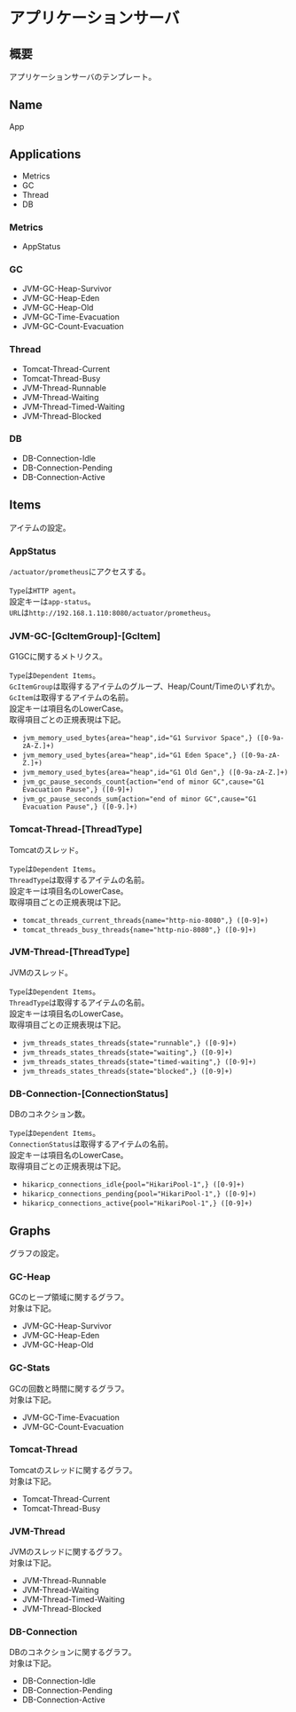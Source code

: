 # アプリケーションサーバ

## 概要
アプリケーションサーバのテンプレート。

## Name
App

## Applications
- Metrics
- GC
- Thread
- DB

### Metrics
- AppStatus

### GC
- JVM-GC-Heap-Survivor
- JVM-GC-Heap-Eden
- JVM-GC-Heap-Old
- JVM-GC-Time-Evacuation
- JVM-GC-Count-Evacuation

### Thread
- Tomcat-Thread-Current
- Tomcat-Thread-Busy
- JVM-Thread-Runnable
- JVM-Thread-Waiting
- JVM-Thread-Timed-Waiting
- JVM-Thread-Blocked

### DB
- DB-Connection-Idle
- DB-Connection-Pending
- DB-Connection-Active

## Items
アイテムの設定。

### AppStatus
`/actuator/prometheus`にアクセスする。  

`Type`は`HTTP agent`。  
設定キーは`app-status`。  
`URL`は`http://192.168.1.110:8080/actuator/prometheus`。  

### JVM-GC-[GcItemGroup]-[GcItem]
G1GCに関するメトリクス。

`Type`は`Dependent Items`。  
`GcItemGroup`は取得するアイテムのグループ、Heap/Count/Timeのいずれか。  
`GcItem`は取得するアイテムの名前。  
設定キーは項目名のLowerCase。  
取得項目ごとの正規表現は下記。  
- `jvm_memory_used_bytes{area="heap",id="G1 Survivor Space",} ([0-9a-zA-Z.]+)`
- `jvm_memory_used_bytes{area="heap",id="G1 Eden Space",} ([0-9a-zA-Z.]+)`
- `jvm_memory_used_bytes{area="heap",id="G1 Old Gen",} ([0-9a-zA-Z.]+)`
- `jvm_gc_pause_seconds_count{action="end of minor GC",cause="G1 Evacuation Pause",} ([0-9]+)`
- `jvm_gc_pause_seconds_sum{action="end of minor GC",cause="G1 Evacuation Pause",} ([0-9.]+)`

### Tomcat-Thread-[ThreadType]
Tomcatのスレッド。  

`Type`は`Dependent Items`。  
`ThreadType`は取得するアイテムの名前。  
設定キーは項目名のLowerCase。  
取得項目ごとの正規表現は下記。  
- `tomcat_threads_current_threads{name="http-nio-8080",} ([0-9]+)`
- `tomcat_threads_busy_threads{name="http-nio-8080",} ([0-9]+)`

### JVM-Thread-[ThreadType]
JVMのスレッド。  

`Type`は`Dependent Items`。  
`ThreadType`は取得するアイテムの名前。  
設定キーは項目名のLowerCase。  
取得項目ごとの正規表現は下記。  
- `jvm_threads_states_threads{state="runnable",} ([0-9]+)`
- `jvm_threads_states_threads{state="waiting",} ([0-9]+)`
- `jvm_threads_states_threads{state="timed-waiting",} ([0-9]+)`
- `jvm_threads_states_threads{state="blocked",} ([0-9]+)`

### DB-Connection-[ConnectionStatus]
DBのコネクション数。

`Type`は`Dependent Items`。  
`ConnectionStatus`は取得するアイテムの名前。  
設定キーは項目名のLowerCase。  
取得項目ごとの正規表現は下記。  

- `hikaricp_connections_idle{pool="HikariPool-1",} ([0-9]+)`
- `hikaricp_connections_pending{pool="HikariPool-1",} ([0-9]+)`
- `hikaricp_connections_active{pool="HikariPool-1",} ([0-9]+)`

## Graphs
グラフの設定。

### GC-Heap
GCのヒープ領域に関するグラフ。  
対象は下記。

- JVM-GC-Heap-Survivor
- JVM-GC-Heap-Eden
- JVM-GC-Heap-Old

### GC-Stats
GCの回数と時間に関するグラフ。  
対象は下記。  

- JVM-GC-Time-Evacuation
- JVM-GC-Count-Evacuation

### Tomcat-Thread
Tomcatのスレッドに関するグラフ。  
対象は下記。  

- Tomcat-Thread-Current
- Tomcat-Thread-Busy

### JVM-Thread
JVMのスレッドに関するグラフ。  
対象は下記。  

- JVM-Thread-Runnable
- JVM-Thread-Waiting
- JVM-Thread-Timed-Waiting
- JVM-Thread-Blocked

### DB-Connection
DBのコネクションに関するグラフ。  
対象は下記。  

- DB-Connection-Idle
- DB-Connection-Pending
- DB-Connection-Active
